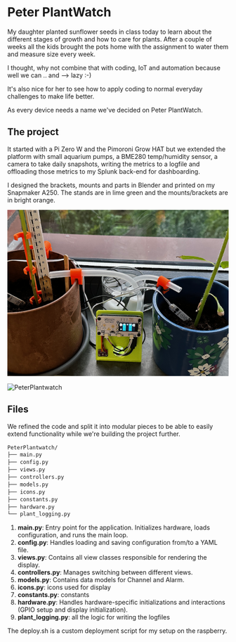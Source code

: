 # Peter PlantWatch

My daughter planted sunflower seeds in class today to learn about the different stages of growth and how to care for plants. After a couple of weeks all the kids brought the pots home with the assignment to water them and measure size every week.

I thought, why not combine that with coding, IoT and automation because well we can .. and --> lazy :-)

It's also nice for her to see how to apply coding to normal everyday challenges to make life better.

As every device needs a name we've decided on Peter PlantWatch.

## The project

It started with a Pi Zero W and the Pimoroni Grow HAT but we extended the platform with small aquarium pumps, a BME280 temp/humidity sensor, a camera to take daily snapshots, writing the metrics to a logfile and offloading those metrics to my Splunk back-end for dashboarding.

I designed the brackets, mounts and parts in Blender and printed on my Snapmaker A250. The stands are in lime green and the mounts/brackets are in bright orange.

![PeterPlantwatch](https://github.com/jinjirosan/Peter-PlantWatch/blob/main/images/IMG_9332.png)

![PeterPlantwatch](https://github.com/jinjirosan/Peter-PlantWatch/blob/main/images/IMG_9274.gif)

## Files

We refined the code and split it into modular pieces to be able to easily extend functionality while we're building the project further.

```bash
PeterPlantwatch/
├── main.py
├── config.py
├── views.py
├── controllers.py
├── models.py
├── icons.py
├── constants.py
├── hardware.py
└── plant_logging.py
```

1. **main.py**: Entry point for the application. Initializes hardware, loads configuration, and runs the main loop.
2. **config.py**: Handles loading and saving configuration from/to a YAML file.
3. **views.py**: Contains all view classes responsible for rendering the display.
4. **controllers.py**: Manages switching between different views.
5. **models.py**: Contains data models for Channel and Alarm.
6. **icons.py**: icons used for display
7. **constants.py**: constants
8. **hardware.py**: Handles hardware-specific initializations and interactions (GPIO setup and display initialization).
9. **plant_logging.py**: all the logic for writing the logfiles

The deploy.sh is a custom deployment script for my setup on the raspberry.
